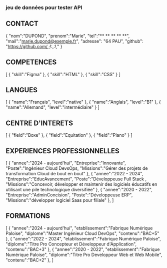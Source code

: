 ###  jeu de données pour tester API ###

## CONTACT ##

{
    "nom":"DUPOND",
    "prenom":"Marie",
    "tel":"** ** ** ** **",
    "mail":"marie.dupond@exemple.fr",
    "adresse": "64 PAU",
    "github": "https://github.com/,;!:,:!,"
  }

## COMPETENCES ##

[
  {
    "skill":"Figma"
  },
  {
    "skill":"HTML"
  },
  {
    "skill":"CSS"
  }
]

## LANGUES ##

[
  {
    "name":"Français",
    "level":"native"
  },
  {
    "name":"Anglais",
    "level":"B1"
  },
  {
    "name":"Allemand",
    "level":"intermédiaire"
  }
]


## CENTRE D'INTERETS ##

[
  {
    "field":"Boxe"
  },
  {
    "field":"Equitation"
  },
  {
    "field":"Piano"
  }
]



## EXPERIENCES PROFESSIONNELLES ##

[
  {
    "annee":"2024 - aujourd'hui",
    "Entreprise":"Innovante",
    "Poste":"Ingénieur Cloud DevsOps,
    "Missions":"Gérer des projets de transformation Cloud de bout en bout"
  },
  {
    "annee":"2022 - 2024",
    "Entreprise":"EducAvancement",
    "Poste":"Développeuse Full Stack ,
    "Missions":"Concevoir, développer et maintenir des logiciels éducatifs en utilisant une pile technologique diversifiée"
  },
  {
    "annee":"2020 - 2022",
    "Entreprise":"AdminConcision",
    "Poste":"Développeuse ERP",
    "Missions":"développer logiciel Saas pour filiale"
  },
]



## FORMATIONS ##

[
  {
    "annee":"2024 - aujourd'hui",
    "etablissement":"Fabrique Numérique Paloise",
    "diplome":"Master Ingénieur Cloud DevOps",
    "contenu":"BAC+5"
  },
  {
    "annee":"2022 - 2024",
    "etablissement":"Fabrique Numérique Paloise",
    "diplome":"Titre Pro Concepteur et Développeur d'Application",
    "contenu":"BAC+3"
  },
  {
    "annee":"2020 - 2022",
    "etablissement":"Fabrique Numérique Paloise",
    "diplome":"Titre Pro Developpeur Web et Web Mobile",
    "contenu":"BAC+2"
  },
]

